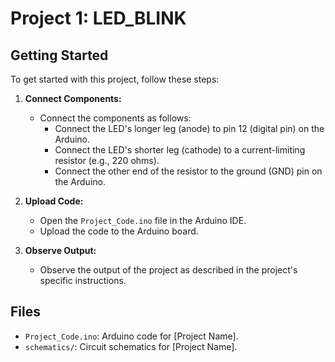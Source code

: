 # Project 1: LED_BLINK


## Getting Started

To get started with this project, follow these steps:

1. **Connect Components:**
   - Connect the components as follows:
     - Connect the LED's longer leg (anode) to pin 12 (digital pin) on the Arduino.
     - Connect the LED's shorter leg (cathode) to a current-limiting resistor (e.g., 220 ohms).
     - Connect the other end of the resistor to the ground (GND) pin on the Arduino.

2. **Upload Code:**
   - Open the `Project_Code.ino` file in the Arduino IDE.
   - Upload the code to the Arduino board.

3. **Observe Output:**
   - Observe the output of the project as described in the project's specific instructions.

## Files

- `Project_Code.ino`: Arduino code for [Project Name].
- `schematics/`: Circuit schematics for [Project Name].
